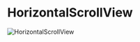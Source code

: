# HorizontalScrollView
![HorizontalScrollView](https://user-images.githubusercontent.com/81187698/117709591-c0358d80-b1ee-11eb-8e38-547ecefd2ae2.PNG)
